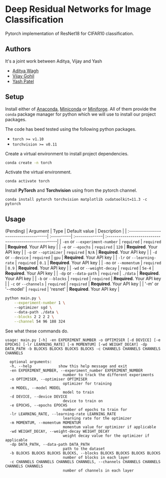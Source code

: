 
# Deep Residual Networks for Image Classification

Pytorch implementation of ResNet18 for CIFAR10 classification.

## Authors

It's a joint work between Aditya, Vijay and Yash

- [Aditya Wagh](https://www.github.com/adityamwagh)
- [Vijay Gohil](https://www.github.com/vraj130)
- [Yash Patel](https://www.github.com/yyashpatel)


## Setup

Install either of [Anaconda](https://www.anaconda.com/), [Miniconda](https://docs.conda.io/en/latest/miniconda.html) or [Miniforge](https://github.com/conda-forge/miniforge/releases/tag/4.11.0-4).
All of them provide the `conda` package manager for python which we will use to install our project packages.

The code has beed tested using the following python packages.

- `torch >= v1.10`
- `torchvision >= v0.11` 

Create a virtual environment to install project dependencies.

```bash
conda create -n torch
```

Activate the virtual environment.
```
conda activate torch
```

Install **PyTorch** and **Torchvision** using from the pytorch channel.
```
conda install pytorch torchvision matplotlib cudatoolkit=11.3 -c pytorch
```
    
## Usage
 (Pending)
| Argument                              | Type       | Default value  | Description                                           |
| :-------------------------------------| :----------| :--------------| :-----------------------------------------------------|
| `-en` or `--experiment-number`        | `required` | `required`     | **Required**. Your API key                            |
| `-e`  or `--epochs`                   | `required` | `120`          | **Required**. Your API key                            |
| `-o`  or `--optimizer`                | `required` | `N/A`          | **Required**. Your API key                            |
| `-d`  or `--device`                   | `required` | `gpu`          | **Required**. Your API key                            |
| `-lr` or `--learning-rate`            | `required` | `0.1`          | **Required**. Your API key                            |
| `-mo`  or `--momentum`                | `required` | `0.9`          | **Required**. Your API key                            |
| `-wd` or `--weight-decay`             | `required` | `5e-4`         | **Required**. Your API key                            |
| `-dp` or `--data-path`                | `required` | `./data`       | **Required**. Your API key                            |
| `-b`  or `--blocks`                   | `required` | `required`     | **Required**. Your API key                            |
| `-c`  or `--channels`                 | `required` | `required`     | **Required**. Your API key                            |
| '-m'  or '--model'                    | `required` | 'resnet'       | **Required**. Your API key                            |

```bash
python main.py \
    --experiment-number 1 \ 
    --optimizer sgd \ 
    --data-path ./data \
    --blocks 2 2 2 2 \
    --channel 54 96 188 324

```
See what these commands do.

```
usage: main.py [-h] -en EXPERIMENT_NUMBER -o OPTIMISER [-d DEVICE] [-e EPOCHS] [-lr LEARNING_RATE] [-m MOMENTUM] [-wd WEIGHT_DECAY] -dp DATA_PATH -b BLOCKS BLOCKS BLOCKS BLOCKS -c CHANNELS CHANNELS CHANNELS CHANNELS

  optional arguments:
  -h, --help            show this help message and exit
  -en EXPERIMENT_NUMBER, --experiment_number EXPERIMENT_NUMBER
                          number to track the different experiments
  -o OPTIMISER, --optimiser OPTIMISER
                          optimizer for training
  -m MODEL, --model MODEL
                          model to train
  -d DEVICE, --device DEVICE
                          device to train on
  -e EPOCHS, --epochs EPOCHS
                          number of epochs to train for
  -lr LEARNING_RATE, --learning-rate LEARNING_RATE
                          learning rate for the optimizer
  -m MOMENTUM, --momentum MOMENTUM
                          momentum value for optimizer if applicable
  -wd WEIGHT_DECAY, --weight-decay WEIGHT_DECAY
                          weight decay value for the optimizer if applicable
  -dp DATA_PATH, --data-path DATA_PATH
                          path to the dataset
  -b BLOCKS BLOCKS BLOCKS BLOCKS, --blocks BLOCKS BLOCKS BLOCKS BLOCKS
                          number of blocks in each layer
  -c CHANNELS CHANNELS CHANNELS CHANNELS, --channels CHANNELS CHANNELS CHANNELS CHANNELS
                          number of channels in each layer 

```